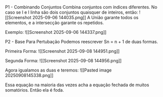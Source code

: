 P1 - Combinando Conjuntos
Combina conjuntos com índices diferentes. No caso se I e I linha são dois conjuntos quaisquer de inteiros, então:
![[Screenshot 2025-09-06 144035.png]]
A União garante todos os elementos, e a intersecção garante os repetidos.

Exemplo:
![[Screenshot 2025-09-06 144337.png]]


P2 - Base Para Pertubação
Podemos reescrever Sn = n + 1 de duas formas.

Primeira Forma:
![[Screenshot 2025-09-08 144951.png]]

Segunda Forma:
![[Screenshot 2025-09-08 144956.png]]

Agora igualamos as duas e teremos:
![[Pasted image 20250908145338.png]]

Essa equação na maioria das vezes acha a equação fechada de muitos somatórios. Então ela é foda.